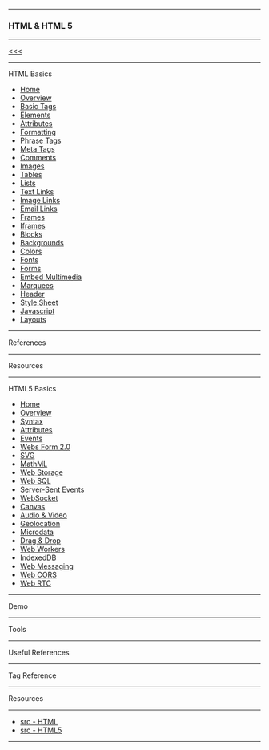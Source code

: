 
---

### HTML & HTML 5

---

[<<<](https://github.com/ttltrk/WEB/blob/master/BMW/BMW.MD)

---

HTML Basics

* <a href="https://github.com/ttltrk/WEB/blob/master/BHM/01/HOME.MD">Home</a>
* <a href="https://github.com/ttltrk/WEB/blob/master/BHM/02/OVERVIEW.MD">Overview</a>
* <a href="https://github.com/ttltrk/WEB/blob/master/BHM/03/BASIC_TAGS.MD">Basic Tags</a>
* <a href="https://github.com/ttltrk/WEB/blob/master/BHM/04/ELEMENTS.MD">Elements</a>
* <a href="https://github.com/ttltrk/WEB/blob/master/BHM/05/ATTRIBUTES.MD">Attributes</a>
* <a href="https://github.com/ttltrk/WEB/blob/master/BHM/06/FORMATTING.MD#05">Formatting</a>
* <a href="#">Phrase Tags</a>
* <a href="#">Meta Tags</a>
* <a href="#">Comments</a>
* <a href="#">Images</a>
* <a href="#">Tables</a>
* <a href="#">Lists</a>
* <a href="#">Text Links</a>
* <a href="#">Image Links</a>
* <a href="#">Email Links</a>
* <a href="#">Frames</a>
* <a href="#">Iframes</a>
* <a href="#">Blocks</a>
* <a href="#">Backgrounds</a>
* <a href="#">Colors</a>
* <a href="#">Fonts</a>
* <a href="#">Forms</a>
* <a href="#">Embed Multimedia</a>
* <a href="#">Marquees</a>
* <a href="#">Header</a>
* <a href="#">Style Sheet</a>
* <a href="#">Javascript</a>
* <a href="#">Layouts</a>

---

References

---

Resources

---

HTML5 Basics

* <a href="">Home</a>
* <a href="">Overview</a>
* <a href="">Syntax</a>
* <a href="">Attributes</a>
* <a href="">Events</a>
* <a href="">Webs Form 2.0</a>
* <a href="">SVG</a>
* <a href="">MathML</a>
* <a href="">Web Storage</a>
* <a href="">Web SQL</a>
* <a href="">Server-Sent Events</a>
* <a href="">WebSocket</a>
* <a href="">Canvas</a>
* <a href="">Audio & Video</a>
* <a href="">Geolocation</a>
* <a href="">Microdata</a>
* <a href="">Drag & Drop</a>
* <a href="">Web Workers</a>
* <a href="">IndexedDB</a>
* <a href="">Web Messaging</a>
* <a href="">Web CORS</a>
* <a href="">Web RTC</a>

---

Demo

---

Tools

---

Useful References

---

Tag Reference

---

Resources

---

* [src - HTML](https://www.tutorialspoint.com/html/index.htm)
* [src - HTML5](https://www.tutorialspoint.com/html5/index.htm)

---
